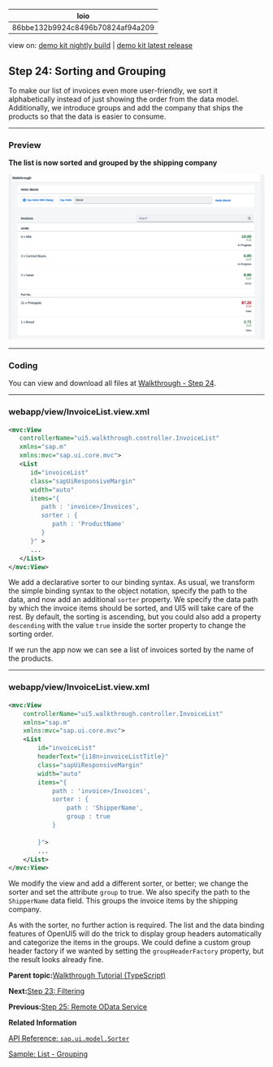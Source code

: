 <!-- loio86bbe132b9924c8496b70824af94a209 -->

| loio |
| -----|
| 86bbe132b9924c8496b70824af94a209 |

<div id="loio">

view on: [demo kit nightly build](https://sdk.openui5.org/nightly/#/topic/86bbe132b9924c8496b70824af94a209) | [demo kit latest release](https://sdk.openui5.org/topic/86bbe132b9924c8496b70824af94a209)</div>

## Step 24: Sorting and Grouping

To make our list of invoices even more user-friendly, we sort it alphabetically instead of just showing the order from the data model. Additionally, we introduce groups and add the company that ships the products so that the data is easier to consume.

***

### Preview

  
  
**The list is now sorted and grouped by the shipping company**

![](images/loio33f71b44bb644d1fa2a0ab14f1fcc02a_LowRes.png "The list is now sorted and grouped by the shipping company")

***

<a name="loio86bbe132b9924c8496b70824af94a209__section_sxl_41l_syb"/>

### Coding

You can view and download all files at [Walkthrough - Step 24](https://sdk.openui5.org/entity/sap.m.tutorial.walkthrough/sample/sap.m.tutorial.walkthrough.24).

***

<a name="loio86bbe132b9924c8496b70824af94a209__section_txl_41l_syb"/>

### webapp/view/InvoiceList.view.xml

```xml
<mvc:View
   controllerName="ui5.walkthrough.controller.InvoiceList"
   xmlns="sap.m"
   xmlns:mvc="sap.ui.core.mvc">
   <List
      id="invoiceList"
      class="sapUiResponsiveMargin"
      width="auto"
      items="{
         path : 'invoice>/Invoices',
         sorter : {
            path : 'ProductName' 
         }
      }" >
      ...
   </List>
</mvc:View>
```

We add a declarative sorter to our binding syntax. As usual, we transform the simple binding syntax to the object notation, specify the path to the data, and now add an additional `sorter` property. We specify the data path by which the invoice items should be sorted, and UI5 will take care of the rest. By default, the sorting is ascending, but you could also add a property `descending` with the value `true` inside the sorter property to change the sorting order.

If we run the app now we can see a list of invoices sorted by the name of the products.

***

### webapp/view/InvoiceList.view.xml

```xml
<mvc:View
    controllerName="ui5.walkthrough.controller.InvoiceList"
    xmlns="sap.m"
    xmlns:mvc="sap.ui.core.mvc">
    <List
        id="invoiceList"
        headerText="{i18n>invoiceListTitle}"
        class="sapUiResponsiveMargin"
        width="auto"
        items="{
            path : 'invoice>/Invoices',
            sorter : {
                path : 'ShipperName',
                group : true
            }

        }">
        ...
    </List>
</mvc:View>
```

We modify the view and add a different sorter, or better; we change the sorter and set the attribute `group` to true. We also specify the path to the `ShipperName` data field. This groups the invoice items by the shipping company.

As with the sorter, no further action is required. The list and the data binding features of OpenUI5 will do the trick to display group headers automatically and categorize the items in the groups. We could define a custom group header factory if we wanted by setting the `groupHeaderFactory` property, but the result looks already fine.

**Parent topic:**[Walkthrough Tutorial \(TypeScript\)](Walkthrough_Tutorial_TypeScript_dad1905.md "In this tutorial we'll introduce you to all major development paradigms of OpenUI5. We'll demonstrate the use of TypeScript with OpenUI5 and highlight the specific characteristics of this approach.")

**Next:**[Step 23: Filtering](Step_23_Filtering_7f02e9d.md "In this step, we add a search field for our product list and define a filter that represents the search term. When searching, the list is automatically updated to show only the items that match the search term.")

**Previous:**[Step 25: Remote OData Service](Step_25_Remote_OData_Service_b68d321.md "So far we have worked with local JSON data, but now we will access a real OData service to visualize remote data.")

**Related Information**  


[API Reference: `sap.ui.model.Sorter`](https://sdk.openui5.org/api/sap.ui.model.Sorter)

[Sample: List - Grouping](https://sdk.openui5.org/entity/sap.m.List/sample/sap.m.sample.ListGrouping)

